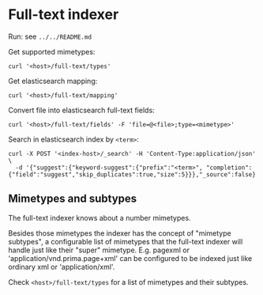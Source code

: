 # Full-text indexer

Run: see `../../README.md`

Get supported mimetypes:
```
curl '<host>/full-text/types'
```

Get elasticsearch mapping:
```
curl '<host>/full-text/mapping'
```

Convert file into elasticsearch full-text fields:
```
curl '<host>/full-text/fields' -F 'file=@<file>;type=<mimetype>'
```

Search in elasticsearch index by `<term>`:
```
curl -X POST '<index-host>/_search' -H 'Content-Type:application/json' \
  -d '{"suggest":{"keyword-suggest":{"prefix":"<term>", "completion":{"field":"suggest","skip_duplicates":true,"size":5}}},"_source":false}'
```

## Mimetypes and subtypes
The full-text indexer knows about a number mimetypes.

Besides those mimetypes the indexer has the concept of "mimetype subtypes", a configurable list of mimetypes that the full-text indexer will handle just like their "super" mimetype. E.g. pagexml or 'application/vnd.prima.page+xml' can be configured to be indexed just like ordinary xml or 'application/xml'.

Check `<host>/full-text/types` for a list of mimetypes and their subtypes.
